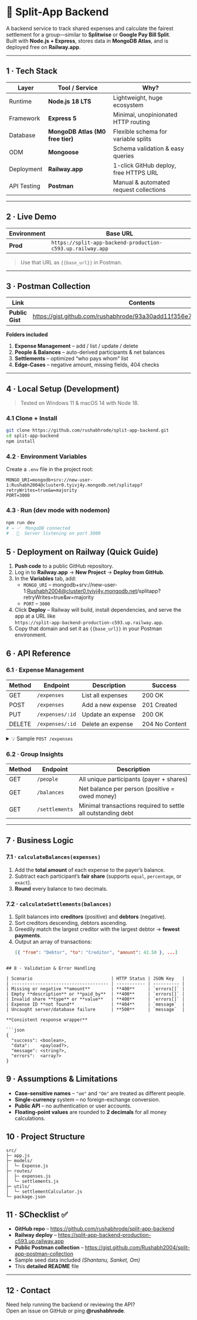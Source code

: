 # 💸 Split-App Backend

A backend service to track shared expenses and calculate the fairest settlement for a group—similar to **Splitwise** or **Google Pay Bill Split**.  
Built with **Node.js + Express**, stores data in **MongoDB Atlas**, and is deployed free on **Railway.app**.

---

## 1 · Tech Stack

| Layer            | Tool / Service                     | Why?                                       |
| ---------------- | ---------------------------------- | ------------------------------------------ |
| Runtime          | **Node.js 18 LTS**                 | Lightweight, huge ecosystem                |
| Framework        | **Express 5**                      | Minimal, unopinionated HTTP routing        |
| Database         | **MongoDB Atlas (M0 free tier)**   | Flexible schema for variable splits        |
| ODM              | **Mongoose**                       | Schema validation & easy queries           |
| Deployment       | **Railway.app**                    | 1-click GitHub deploy, free HTTPS URL      |
| API Testing      | **Postman**                        | Manual & automated request collections     |

---

## 2 · Live Demo

| Environment | Base URL |
| ----------- | -------- |
| **Prod**    | `https://split-app-backend-production-c593.up.railway.app` |

> Use that URL as `{{base_url}}` in Postman.

---

## 3 · Postman Collection

| Link | Contents |
| ---- | -------- |
| **Public Gist** | <https://gist.github.com/rushabhrode/93a30add11f356e79d8c5120ea8d3d95> |

**Folders included**

1. **Expense Management** – add / list / update / delete  
2. **People & Balances** – auto-derived participants & net balances  
3. **Settlements** – optimized “who pays whom” list  
4. **Edge-Cases** – negative amount, missing fields, 404 checks

---

## 4 · Local Setup (Development)

> Tested on Windows 11 & macOS 14 with Node 18.

### 4.1  Clone + Install
```bash
git clone https://github.com/rushabhrode/split-app-backend.git
cd split-app-backend
npm install
```

### 4.2 · Environment Variables  
Create a `.env` file in the project root:

```env
MONGO_URI=mongodb+srv://new-user-1:Rushabh2004@cluster0.tyivj4y.mongodb.net/splitapp?retryWrites=true&w=majority
PORT=3000
```

### 4.3 · Run (dev mode with nodemon)

```bash
npm run dev
# → ✅  MongoDB connected
#   🚀  Server listening on port 3000
```

## 5 · Deployment on Railway (Quick Guide)

1. **Push code** to a public GitHub repository.  
2. Log in to **Railway.app** → **New Project** → **Deploy from GitHub**.  
3. In the **Variables** tab, add:  
   - `MONGO_URI` – mongodb+srv://new-user-1:Rushabh2004@cluster0.tyivj4y.mongodb.net/splitapp?retryWrites=true&w=majority  
   - `PORT` – `3000`  
4. Click **Deploy** – Railway will build, install dependencies, and serve the app at a URL like  
   `https://split-app-backend-production-c593.up.railway.app`.  
5. Copy that domain and set it as `{{base_url}}` in your Postman environment.


## 6 · API Reference

### 6.1 · Expense Management

| Method | Endpoint        | Description             | Success |
| ------ | --------------- | ----------------------- | ------- |
| GET    | `/expenses`     | List all expenses       | 200 OK  |
| POST   | `/expenses`     | Add a new expense       | 201 Created |
| PUT    | `/expenses/:id` | Update an expense       | 200 OK  |
| DELETE | `/expenses/:id` | Delete an expense       | 204 No Content |

<details>
  <summary>💡 Sample <code>POST /expenses</code></summary>


POST /expenses
Content-Type: application/json

```json
{
  "amount": 600,
  "description": "Dinner at restaurant",
  "paid_by": "Shantanu",
  "shares": [
    { "person": "Shantanu", "type": "equal" },
    { "person": "Sanket",   "type": "equal" },
    { "person": "Om",       "type": "equal" }
  ]
}
```
</details>

### 6.2 · Group Insights

| Method | Endpoint          | Description                                                   |
| ------ | ---------------- | ------------------------------------------------------------- |
| GET    | `/people`        | All unique participants (payer + shares)                      |
| GET    | `/balances`      | Net balance per person (positive = owed money)                |
| GET    | `/settlements`   | Minimal transactions required to settle all outstanding debt |

---

## 7 · Business Logic

### 7.1 · `calculateBalances(expenses)`
1. Add the **total amount** of each expense to the payer’s balance.  
2. Subtract each participant’s **fair share** (supports `equal`, `percentage`, or `exact`).  
3. **Round** every balance to two decimals.

### 7.2 · `calculateSettlements(balances)`
1. Split balances into **creditors** (positive) and **debtors** (negative).  
2. Sort creditors descending, debtors ascending.  
3. Greedily match the largest creditor with the largest debtor → **fewest payments**.  
4. Output an array of transactions:  
   ```json
   [{ "from": "Debtor", "to": "Creditor", "amount": 42.50 }, ...]
```

## 8 · Validation & Error Handling

| Scenario                              | HTTP Status | JSON Key   |
| ------------------------------------- | ----------- | ---------- |
| Missing or negative **amount**        | **400**     | `errors[]` |
| Empty **description** or **paid_by**  | **400**     | `errors[]` |
| Invalid share **type** or **value**   | **400**     | `errors[]` |
| Expense ID **not found**              | **404**     | `message`  |
| Uncaught server/database failure      | **500**     | `message`  |

**Consistent response wrapper**

```json
{
  "success": <boolean>,
  "data":    <payload?>,
  "message": <string?>,
  "errors":  <array?>
}
```
## 9 · Assumptions & Limitations

- **Case-sensitive names** – `"om"` and `"Om"` are treated as different people.  
- **Single-currency** system – no foreign-exchange conversion.  
- **Public API** – no authentication or user accounts.  
- **Floating-point values** are rounded to **2 decimals** for all money calculations.

## 10 · Project Structure

```plaintext
src/
├─ app.js
├─ models/
│  └─ Expense.js
├─ routes/
│  ├─ expenses.js
│  └─ settlements.js
├─ utils/
│  └─ settlementCalculator.js
└─ package.json
```

## 11 · SChecklist ✅

- **GitHub repo** – <https://github.com/rushabhrode/split-app-backend>  
- **Railway deploy** – <https://split-app-backend-production-c593.up.railway.app>  
- **Public Postman collection** – <https://gist.github.com/Rushabh2004/split-app-postman-collection>  
- Sample seed data included *(Shantanu, Sanket, Om)*  
- This **detailed README** file

---

## 12 · Contact

Need help running the backend or reviewing the API?  
Open an issue on GitHub or ping **@rushabhrode**.  
